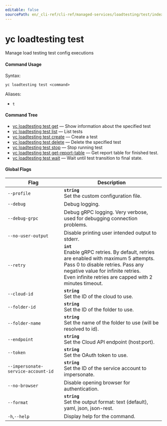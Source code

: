 ```yaml
---
editable: false
sourcePath: en/_cli-ref/cli-ref/managed-services/loadtesting/test/index.md
---
```


# yc loadtesting test

Manage load testing test config executions

#### Command Usage

Syntax: 

`yc loadtesting test <command>`

Aliases: 

- `t`

#### Command Tree

- [yc loadtesting test get](get.md) — Show information about the specified test
- [yc loadtesting test list](list.md) — List tests
- [yc loadtesting test create](create.md) — Create a test
- [yc loadtesting test delete](delete.md) — Delete the specified test
- [yc loadtesting test stop](stop.md) — Stop running test
- [yc loadtesting test get-report-table](get-report-table.md) — Get report table for finished test.
- [yc loadtesting test wait](wait.md) — Wait until test transition to final state.

#### Global Flags

| Flag | Description |
|----|----|
|`--profile`|<b>`string`</b><br/>Set the custom configuration file.|
|`--debug`|Debug logging.|
|`--debug-grpc`|Debug gRPC logging. Very verbose, used for debugging connection problems.|
|`--no-user-output`|Disable printing user intended output to stderr.|
|`--retry`|<b>`int`</b><br/>Enable gRPC retries. By default, retries are enabled with maximum 5 attempts.<br/>Pass 0 to disable retries. Pass any negative value for infinite retries.<br/>Even infinite retries are capped with 2 minutes timeout.|
|`--cloud-id`|<b>`string`</b><br/>Set the ID of the cloud to use.|
|`--folder-id`|<b>`string`</b><br/>Set the ID of the folder to use.|
|`--folder-name`|<b>`string`</b><br/>Set the name of the folder to use (will be resolved to id).|
|`--endpoint`|<b>`string`</b><br/>Set the Cloud API endpoint (host:port).|
|`--token`|<b>`string`</b><br/>Set the OAuth token to use.|
|`--impersonate-service-account-id`|<b>`string`</b><br/>Set the ID of the service account to impersonate.|
|`--no-browser`|Disable opening browser for authentication.|
|`--format`|<b>`string`</b><br/>Set the output format: text (default), yaml, json, json-rest.|
|`-h`,`--help`|Display help for the command.|
